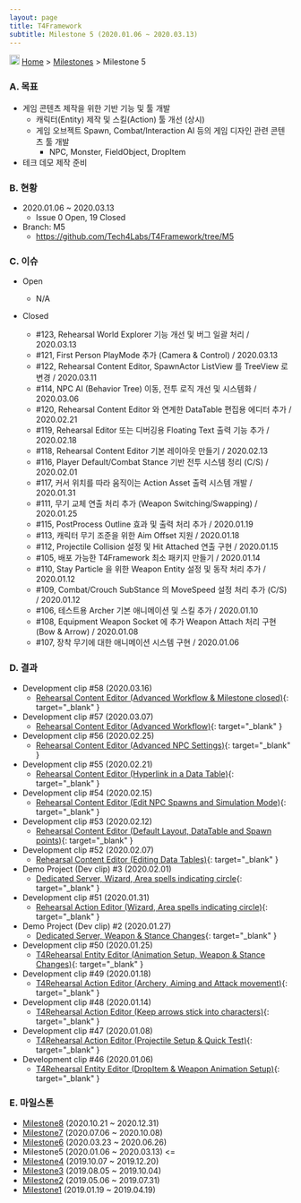 ```yaml
---
layout: page
title: T4Framework
subtitle: Milestone 5 (2020.01.06 ~ 2020.03.13)
---
```

<img src="https://t4framework.com/img/Folders2.png" width="18px" height="18px"> [Home](https://t4framework.com/index) > [Milestones](https://t4framework.com/T4Framework_Milestones/) > Milestone 5

### A. 목표

- 게임 콘텐츠 제작을 위한 기반 기능 및 툴 개발
  - 캐릭터(Entity) 제작 및 스킬(Action) 툴 개선 (상시)
  - 게임 오브젝트 Spawn, Combat/Interaction AI 등의 게임 디자인 관련 콘텐츠 툴 개발
    - NPC, Monster, FieldObject, DropItem
- 테크 데모 제작 준비

### B. 현황

- 2020.01.06 ~ 2020.03.13
  - Issue 0 Open, 19 Closed
- Branch: M5
  - <https://github.com/Tech4Labs/T4Framework/tree/M5>

### C. 이슈

- Open
  - N/A
    
- Closed
  - #123, Rehearsal World Explorer 기능 개선 및 버그 일괄 처리 / 2020.03.13
  - #121, First Person PlayMode 추가 (Camera & Control) / 2020.03.13
  - #122, Rehearsal Content Editor, SpawnActor ListView 를 TreeView 로 변경 / 2020.03.11
  - #114, NPC AI (Behavior Tree) 이동, 전투 로직 개선 및 시스템화 / 2020.03.06
  - #120, Rehearsal Content Editor 와 연계한 DataTable 편집용 에디터 추가 / 2020.02.21
  - #119, Rehearsal Editor 또는 디버깅용 Floating Text 출력 기능 추가 / 2020.02.18
  - #118, Rehearsal Content Editor 기본 레이아웃 만들기 / 2020.02.13
  - #116, Player Default/Combat Stance 기반 전투 시스템 정리 (C/S) / 2020.02.01
  - #117, 커서 위치를 따라 움직이는 Action Asset 출력 시스템 개발 / 2020.01.31
  - #111, 무기 교체 연출 처리 추가 (Weapon Switching/Swapping) / 2020.01.25
  - #115, PostProcess Outline 효과 및 출력 처리 추가 / 2020.01.19
  - #113, 캐릭터 무기 조준을 위한 Aim Offset 지원 / 2020.01.18
  - #112, Projectile Collision 설정 및 Hit Attached 연출 구현 / 2020.01.15
  - #105, 배포 가능한 T4Framework 최소 패키지 만들기 / 2020.01.14
  - #110, Stay Particle 을 위한 Weapon Entity 설정 및 동작 처리 추가 / 2020.01.12
  - #109, Combat/Crouch SubStance 의 MoveSpeed 설정 처리 추가 (C/S) / 2020.01.12
  - #106, 테스트용 Archer 기본 애니메이션 및 스킬 추가 / 2020.01.10
  - #108, Equipment Weapon Socket 에 추가 Weapon Attach 처리 구현 (Bow & Arrow) / 2020.01.08
  - #107, 장착 무기에 대한 애니메이션 시스템 구현 / 2020.01.06

### D. 결과

- Development clip #58 (2020.03.16)
  - [Rehearsal Content Editor (Advanced Workflow & Milestone closed)](https://youtu.be/z7z1iG3xNYo){: target="_blank" }
- Development clip #57 (2020.03.07)
  - [Rehearsal Content Editor (Advanced Workflow)](https://youtu.be/sKRrQffyrmQ){: target="_blank" }
- Development clip #56 (2020.02.25)
  - [Rehearsal Content Editor (Advanced NPC Settings)](https://youtu.be/tdnn9UVRjQw){: target="_blank" }
- Development clip #55 (2020.02.21)
  - [Rehearsal Content Editor (Hyperlink in a Data Table)](https://youtu.be/LPqQqflh-YI){: target="_blank" }
- Development clip #54 (2020.02.15)
  - [Rehearsal Content Editor (Edit NPC Spawns and Simulation Mode)](https://youtu.be/ag14eXkAqMw){: target="_blank" }
- Development clip #53 (2020.02.12)
  - [Rehearsal Content Editor (Default Layout, DataTable and Spawn points)](https://youtu.be/ofJtx_N9Cfk){: target="_blank" }
- Development clip #52 (2020.02.07)
  - [Rehearsal Content Editor (Editing Data Tables)](https://youtu.be/kLaktT5w3As){: target="_blank" }
- Demo Project (Dev clip) #3 (2020.02.01)
  - [Dedicated Server, Wizard, Area spells indicating circle](https://youtu.be/1tOpCnaQJJ4){: target="_blank" }
- Development clip #51 (2020.01.31)
  - [Rehearsal Action Editor (Wizard, Area spells indicating circle)](https://youtu.be/qO0ez5B6yV0){: target="_blank" }
- Demo Project (Dev clip) #2 (2020.01.27)
  - [Dedicated Server, Weapon & Stance Changes](https://youtu.be/lZI18EuSQLM){: target="_blank" }
- Development clip #50 (2020.01.25)
  - [T4Rehearsal Entity Editor (Animation Setup, Weapon & Stance Changes)](https://youtu.be/lSIEoQDeuAo){: target="_blank" }
- Development clip #49 (2020.01.18)
  - [T4Rehearsal Action Editor (Archery, Aiming and Attack movement)](https://youtu.be/o-Ledq-DRVI){: target="_blank" }
- Development clip #48 (2020.01.14)
  - [T4Rehearsal Action Editor (Keep arrows stick into characters)](https://youtu.be/NDkGp2KjTiw){: target="_blank" }
- Development clip #47 (2020.01.08)
  - [T4Rehearsal Action Editor (Projectile Setup & Quick Test)](https://youtu.be/1lHyKkhPJ8I){: target="_blank" }
- Development clip #46 (2020.01.06)
  - [T4Rehearsal Entity Editor (DropItem & Weapon Animation Setup)](https://youtu.be/0cWfxB2p4fw){: target="_blank" }

### E. 마일스톤

- [Milestone8](https://t4framework.com/T4Framework_Milestone8_Achieved/) (2020.10.21 ~ 2020.12.31)
- [Milestone7](https://t4framework.com/T4Framework_Milestone7_Achieved/) (2020.07.06 ~ 2020.10.08)
- [Milestone6](https://t4framework.com/T4Framework_Milestone6_Achieved/) (2020.03.23 ~ 2020.06.26)
- Milestone5 (2020.01.06 ~ 2020.03.13) <=
- [Milestone4](https://t4framework.com/T4Framework_Milestone4_Achieved/) (2019.10.07 ~ 2019.12.20)
- [Milestone3](https://t4framework.com/T4Framework_Milestone3_Achieved/) (2019.08.05 ~ 2019.10.04)
- [Milestone2](https://t4framework.com/T4Framework_Milestone2_Achieved/) (2019.05.06 ~ 2019.07.31)
- [Milestone1](https://t4framework.com/T4Framework_Milestone1_Achieved/) (2019.01.19 ~ 2019.04.19)

